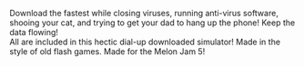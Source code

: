 Download the fastest while closing viruses, running anti-virus software, shooing your cat, and trying to get your dad to hang up the phone! Keep the data flowing!  
All are included in this hectic dial-up downloaded simulator! Made in the style of old flash games. Made for the Melon Jam 5!
